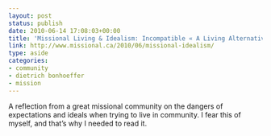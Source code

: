 ```yaml
---
layout: post
status: publish
date: 2010-06-14 17:08:03+00:00
title: 'Missional Living & Idealism: Incompatible « A Living Alternative Our Missional Pilgrimage'
link: http://www.missional.ca/2010/06/missional-idealism/
type: aside
categories:
- community
- dietrich bonhoeffer
- mission
---
```


A reflection from a great missional community on the dangers of expectations and ideals when trying to live in community. I fear this of myself, and that’s why I needed to read it.
